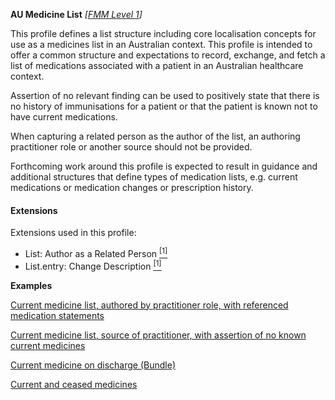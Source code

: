 **AU Medicine List**  *[[FMM Level 1](guidance.html)]*

This profile defines a list structure including core localisation concepts for use as a medicines list in an Australian context. This profile is intended to offer a common structure and expectations to record, exchange, and fetch a list of medications associated with a patient in an Australian healthcare context. 

Assertion of no relevant finding can be used to positively state that there is no history of immunisations for a patient or that the patient is known not to have current medications.

When capturing a related person as the author of the list, an authoring practitioner role or another source should not be provided. 

Forthcoming work around this profile is expected to result in guidance and additional structures that define types of medication lists, e.g. current medications or medication changes or prescription history. 

#### Extensions
Extensions used in this profile:
* List: Author as a Related Person [<sup>[1]</sup>](http://hl7.org.au/fhir/StructureDefinition/author-related-person)
* List.entry: Change Description [<sup>[1]</sup>](http://hl7.org.au/fhir/StructureDefinition/change-description)

**Examples**

[Current medicine list, authored by practitioner role, with referenced medication statements](List-e0a6c4a6-4e97-11e9-8647-d663bd873d93.html)

[Current medicine list, source of practitioner, with assertion of no known current medicines](List-bdaf4fda-4e98-11e9-8647-d663bd873d93.html)

[Current medicine on discharge (Bundle)](Bundle-9309d080-4e97-11e9-8647-d663bd873d93.html)

[Current and ceased medicines](List-0ebc46a8-4ea8-11e9-8647-d663bd873d93.html)


